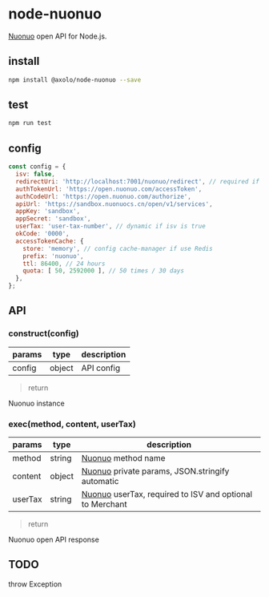 # node-nuonuo

[Nuonuo] open API for Node.js.

## install

```bash
npm install @axolo/node-nuonuo --save
```

## test

```bash
npm run test
```

## config

```js
const config = {
  isv: false,
  redirectUri: 'http://localhost:7001/nuonuo/redirect', // required if isv is true
  authTokenUrl: 'https://open.nuonuo.com/accessToken',
  authCodeUrl: 'https://open.nuonuo.com/authorize',
  apiUrl: 'https://sandbox.nuonuocs.cn/open/v1/services',
  appKey: 'sandbox',
  appSecret: 'sandbox',
  userTax: 'user-tax-number', // dynamic if isv is true
  okCode: '0000',
  accessTokenCache: {
    store: 'memory', // config cache-manager if use Redis
    prefix: 'nuonuo',
    ttl: 86400, // 24 hours
    quota: [ 50, 2592000 ], // 50 times / 30 days
  },
};
```

## API

### construct(config)

| params |  type  | description |
| ------ | ------ | ----------- |
| config | object | API config  |

> return

Nuonuo instance

### exec(method, content, userTax)

| params  |  type  |                       description                        |
| ------- | ------ | -------------------------------------------------------- |
| method  | string | [Nuonuo] method name                                       |
| content | object | [Nuonuo] private params, JSON.stringify automatic           |
| userTax | string | [Nuonuo] userTax, required to ISV and optional to Merchant |

> return

Nuonuo open API response

## TODO

throw Exception

[Nuonuo]: https://open.nuonuo.com/
